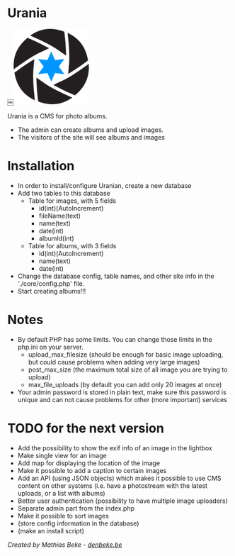 Urania
======

￼![Urania Logo](/img/logo.png)

Urania is a CMS for photo albums.

* The admin can create albums and upload images.
* The visitors of the site will see albums and images

Installation
============

* In order to install/configure Uranian, create a new database
* Add two tables to this database
    * Table for images, with 5 fields
        * id(int)(AutoIncrement)
        * fileName(text)
        * name(text)
        * date(int)
        * albumId(int)
    * Table for albums, with 3 fields
        * id(int)(AutoIncrement)
        * name(text)
        * date(int)
* Change the database config, table names, and other site info in the './core/config.php' file.
* Start creating albums!!!


Notes
=====

* By default PHP has some limits.
  You can change those limits in the php.ini on your server.
	* upload_max_filesize (should be enough for basic image uploading, but could cause problems when adding very large images)
	* post_max_size (the maximum total size of all image you are trying to upload)
	* max_file_uploads (by default you can add only 20 images at once)
* Your admin password is stored in plain text, make sure this password is unique and can not cause problems for other (more important) services


TODO for the next version
=========================

* Add the possibility to show the exif info of an image in the lightbox
* Make single view for an image
* Add map for displaying the location of the image
* Make it possible to add a caption to certain images
* Add an API (using JSON objects) which makes it possible to use CMS content on other systems (i.e. have a photostream with the latest uploads, or a list with albums)
* Better user authentication (possibility to have multiple image uploaders)
* Separate admin part from the index.php
* Make it possible to sort images
* (store config information in the database)
* (make an install script)


*Created by Mathias Beke - [denbeke.be](http://denbeke.be)*